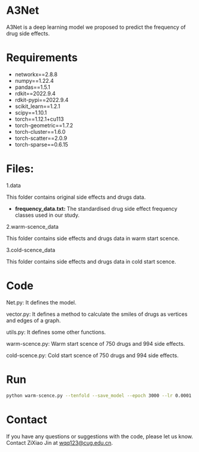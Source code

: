 # A3Net
A3Net is a deep learning model we proposed to predict the frequency of drug side effects.

# Requirements
* networkx==2.8.8
* numpy==1.22.4
* pandas==1.5.1
* rdkit==2022.9.4
* rdkit-pypi==2022.9.4
* scikit_learn==1.2.1
* scipy==1.10.1
* torch==1.12.1+cu113
* torch-geometric==1.7.2
* torch-cluster==1.6.0
* torch-scatter==2.0.9
* torch-sparse==0.6.15
  
# Files:
1.data

This folder contains original side effects and drugs data.

* **frequency_data.txt:**
  The standardised drug side effect frequency classes used in our study.


2.warm-scence_data
   
This folder contains side effects and drugs data in warm start scence.


3.cold-scence_data
   
This folder contains side effects and drugs data in cold start scence.

# Code 
Net.py: It defines the model.

vector.py: It defines a method to calculate the smiles of drugs as vertices and edges of a graph.

utils.py: It defines some other functions.

warm-scence.py: Warm start scence of 750 drugs and 994 side effects.

cold-scence.py: Cold start scence of 750 drugs and 994 side effects.

# Run
```bash
python warm-scence.py --tenfold --save_model --epoch 3000 --lr 0.0001
```
# Contact
If you have any questions or suggestions with the code, please let us know. Contact ZiXiao Jin at wqq123@cug.edu.cn.
